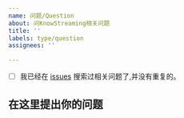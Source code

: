 ```yaml
---
name: 问题/Question
about: 问KnowStreaming相关问题
title: ''
labels: type/question
assignees: ''

---
```


- [ ] 我已经在 [issues](https://github.com/didi/KnowStreaming/issues) 搜索过相关问题了,并没有重复的。

## 在这里提出你的问题
